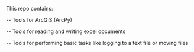 This repo contains:

-- Tools for ArcGIS (ArcPy)

-- Tools for reading and writing excel documents

-- Tools for performing basic tasks like logging to a text file or moving files